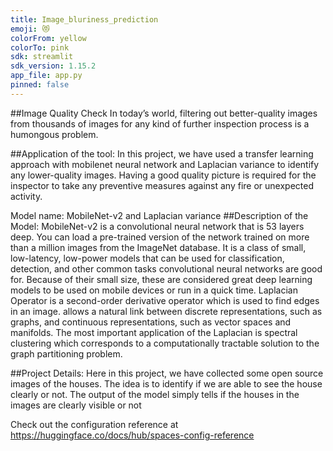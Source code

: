 ```yaml
---
title: Image_bluriness_prediction
emoji: 😻
colorFrom: yellow
colorTo: pink
sdk: streamlit
sdk_version: 1.15.2
app_file: app.py
pinned: false
---
```

##Image Quality Check
In today’s world, filtering out better-quality images from thousands of images for any kind of further inspection process is a humongous problem. 

##Application of the tool:
In this project, we have used a transfer learning approach with mobilenet neural network and Laplacian variance to identify any lower-quality images. Having a good quality picture is required for the inspector to take any preventive measures against any fire or unexpected activity.

Model name: MobileNet-v2 and Laplacian variance
##Description of the Model:
MobileNet-v2 is a convolutional neural network that is 53 layers deep. You can load a pre-trained version of the network trained on more than a million images from the ImageNet database. It is a class of small, low-latency, low-power models that can be used for classification, detection, and other common tasks convolutional neural networks are good for. Because of their small size, these are considered great deep learning models to be used on mobile devices or run in a quick time.
Laplacian Operator is a second-order derivative operator which is used to find edges in an image. allows a natural link between discrete representations, such as graphs, and continuous representations, such as vector spaces and manifolds. The most important application of the Laplacian is spectral clustering which corresponds to a computationally tractable solution to the graph partitioning problem.

##Project Details:
Here in this project, we have collected some open source images of the houses. The idea is to identify if we are able to see the house clearly or not.
The output of the model simply tells if the houses in the images are clearly visible or not




Check out the configuration reference at https://huggingface.co/docs/hub/spaces-config-reference

